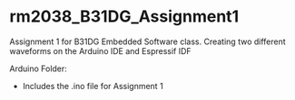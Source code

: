 # rm2038_B31DG_Assignment1
 Assignment 1 for B31DG Embedded Software class. Creating two different waveforms on the Arduino IDE and Espressif IDF

 Arduino Folder:
 - Includes the .ino file for Assignment 1


